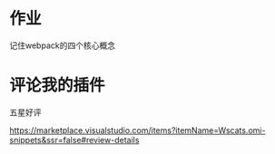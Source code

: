 # 作业

记住webpack的四个核心概念

# 评论我的插件

五星好评

https://marketplace.visualstudio.com/items?itemName=Wscats.omi-snippets&ssr=false#review-details